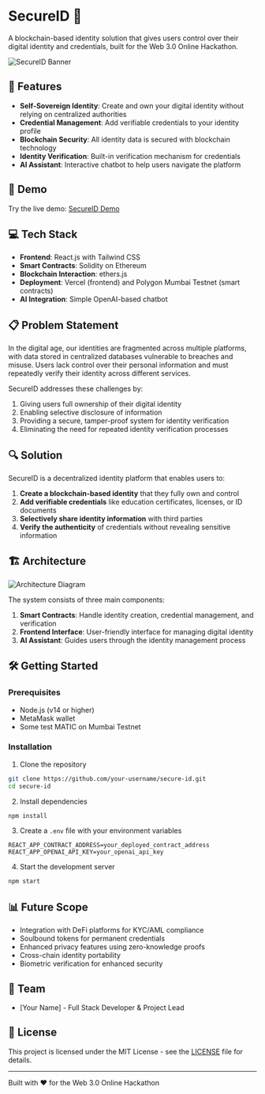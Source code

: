 # SecureID 🔐

A blockchain-based identity solution that gives users control over their digital identity and credentials, built for the Web 3.0 Online Hackathon.

![SecureID Banner](https://via.placeholder.com/1200x400/4338CA/FFFFFF?text=SecureID+-+Blockchain+Identity+Solution)

## 🌟 Features

- **Self-Sovereign Identity**: Create and own your digital identity without relying on centralized authorities
- **Credential Management**: Add verifiable credentials to your identity profile
- **Blockchain Security**: All identity data is secured with blockchain technology
- **Identity Verification**: Built-in verification mechanism for credentials
- **AI Assistant**: Interactive chatbot to help users navigate the platform

## 🚀 Demo

Try the live demo: [SecureID Demo](https://secure-id-demo.vercel.app)

## 💻 Tech Stack

- **Frontend**: React.js with Tailwind CSS
- **Smart Contracts**: Solidity on Ethereum
- **Blockchain Interaction**: ethers.js
- **Deployment**: Vercel (frontend) and Polygon Mumbai Testnet (smart contracts)
- **AI Integration**: Simple OpenAI-based chatbot

## 📋 Problem Statement

In the digital age, our identities are fragmented across multiple platforms, with data stored in centralized databases vulnerable to breaches and misuse. Users lack control over their personal information and must repeatedly verify their identity across different services.

SecureID addresses these challenges by:
1. Giving users full ownership of their digital identity
2. Enabling selective disclosure of information
3. Providing a secure, tamper-proof system for identity verification
4. Eliminating the need for repeated identity verification processes

## 🔍 Solution

SecureID is a decentralized identity platform that enables users to:

1. **Create a blockchain-based identity** that they fully own and control
2. **Add verifiable credentials** like education certificates, licenses, or ID documents
3. **Selectively share identity information** with third parties
4. **Verify the authenticity** of credentials without revealing sensitive information

## 🏗️ Architecture

![Architecture Diagram](https://via.placeholder.com/800x500/4338CA/FFFFFF?text=SecureID+Architecture)

The system consists of three main components:
1. **Smart Contracts**: Handle identity creation, credential management, and verification
2. **Frontend Interface**: User-friendly interface for managing digital identity
3. **AI Assistant**: Guides users through the identity management process

## 🛠️ Getting Started

### Prerequisites
- Node.js (v14 or higher)
- MetaMask wallet
- Some test MATIC on Mumbai Testnet

### Installation

1. Clone the repository
```bash
git clone https://github.com/your-username/secure-id.git
cd secure-id
```

2. Install dependencies
```bash
npm install
```

3. Create a `.env` file with your environment variables
```
REACT_APP_CONTRACT_ADDRESS=your_deployed_contract_address
REACT_APP_OPENAI_API_KEY=your_openai_api_key
```

4. Start the development server
```bash
npm start
```

## 📊 Future Scope

- Integration with DeFi platforms for KYC/AML compliance
- Soulbound tokens for permanent credentials
- Enhanced privacy features using zero-knowledge proofs
- Cross-chain identity portability
- Biometric verification for enhanced security

## 👥 Team

- [Your Name] - Full Stack Developer & Project Lead

## 📄 License

This project is licensed under the MIT License - see the [LICENSE](LICENSE) file for details.

---

Built with ❤️ for the Web 3.0 Online Hackathon
